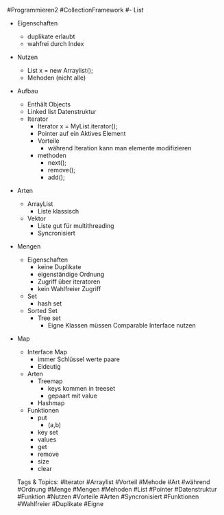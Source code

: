  #Programmieren2 #CollectionFramework #- List
  - Eigenschaften
    - duplikate erlaubt
    - wahfrei durch Index
  - Nutzen
    - List x = new  Arraylist();
    - Mehoden
(nicht alle)
  - Aufbau
    - Enthält Objects
    - Linked list Datenstruktur
    - Iterator
      - Iterator x = MyList.iterator();
      - Pointer auf ein Aktives Element
      - Vorteile
        - während Iteration kann man elemente modifizieren
      - methoden
        - next();
        - remove();
        - add();
  - Arten
    - ArrayList
      - Liste klassisch
    - Vektor
      - Liste gut für multithreading
      - Syncronisiert
- Mengen
  - Eigenschaften
    - keine Duplikate
    - eigenständige Ordnung
    - Zugriff über iteratoren 
    - kein Wahlfreier Zugriff
  - Set
    - hash set
  - Sorted Set
    - Tree set
      - Eigne Klassen müssen Comparable Interface nutzen
- Map
  - Interface Map
    - immer Schlüssel werte paare
    - Eideutig
  - Arten
    - Treemap
      - keys kommen in treeset
      - gepaart mit value
    - Hashmap
  - Funktionen
    - put
      - (a,b)
    - key set
    - values
    - get
    - remove
    - size
    - clear

   Tags & Topics:
   #Iterator
   #Arraylist
   #Vorteil
   #Mehode
   #Art
   #während
   #Ordnung
   #Menge
   #Mengen
   #Mehoden
   #List
   #Pointer
   #Datenstruktur
   #Funktion
   #Nutzen
   #Vorteile
   #Arten
   #Syncronisiert
   #Funktionen
   #Wahlfreier
   #Duplikate
   #Eigne